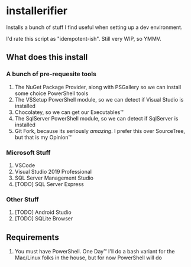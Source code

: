 # installerifier
Installs a bunch of stuff I find useful when setting up a dev environment.

I'd rate this script as "idempotent-ish". Still very WIP, so YMMV.

## What does this install

### A bunch of pre-requesite tools

1. The NuGet Package Provider, along with PSGallery so we can install some choice PowerShell tools
2. The VSSetup PowerShell module, so we can detect if Visual Studio is installed
3. Chocolatey, so we can get our Executables™
4. The SqlServer PowerShell module, so we can detect if SqlServer is installed
5. Git Fork, because its seriously *amazing*. I prefer this over SourceTree, but that is my Opinion™

### Microsoft Stuff

1. VSCode
2. Visual Studio 2019 Professional
3. SQL Server Management Studio
4. [TODO] SQL Server Express

### Other Stuff

1. [TODO] Android Studio
2. [TODO] SQLite Browser 

## Requirements

1. You must have PowerShell. One Day™ I'll do a bash variant for the Mac/Linux folks in the house, but for now PowerShell will do
